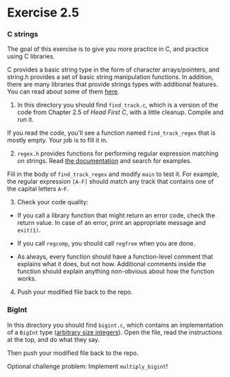 # Exercise 2.5

### C strings

The goal of this exercise is to give you more practice in C, and
practice using C libraries.

C provides a basic string type in the form of character
arrays/pointers, and string.h provides a set of basic string
manipulation functions.  In addition, there are many libraries that
provide strings types with additional features.  You can read about
some of them [here](http://www.and.org/vstr/comparison).

1) In this directory you should find `find_track.c`, which is a
version of the code from Chapter 2.5 of *Head First C*, with a little
cleanup.  Compile and run it.

If you read the code, you'll see a function named `find_track_regex`
that is mostly empty.  Your job is to fill it in.

2) `regex.h` provides functions for performing regular expression
matching on strings.  Read [the
documentation](http://pubs.opengroup.org/onlinepubs/7908799/xsh/regex.h.html)
and search for examples.

Fill in the body of `find_track_regex` and modify `main` to test it.
For example, the regular expression `[A-F]` should match any track
that contains one of the capital letters `A`-`F`.

3) Check your code quality:

*  If you call a library function that might return an error code, check the return value.  In case of an error, print an appropriate message and `exit(1)`.

*  If you call `regcomp`, you should call `regfree` when you are done.

*  As always, every function should have a function-level comment that explains what it does, but not how.  Additional comments inside the function should explain anything non-obvious about how the function works.

4) Push your modified file back to the repo.


### BigInt

In this directory you should find `bigint.c`, which contains an implementation
of a `BigInt` type ([arbitrary size integers](https://en.wikipedia.org/wiki/Arbitrary-precision_arithmetic)).  Open the file, read the instructions at
the top, and do what they say.

Then push your modified file back to the repo.

Optional challenge problem: Implement `multiply_bigint`!

